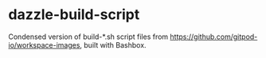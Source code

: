 # dazzle-build-script
Condensed version of build-*.sh script files from https://github.com/gitpod-io/workspace-images, built with Bashbox.
